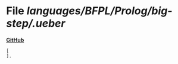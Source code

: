 # File _languages/BFPL/Prolog/big-step/.ueber_
**[GitHub](https://github.com/softlang/yas/blob/master/languages/BFPL/Prolog/big-step/.ueber)**
```
[
].

```
